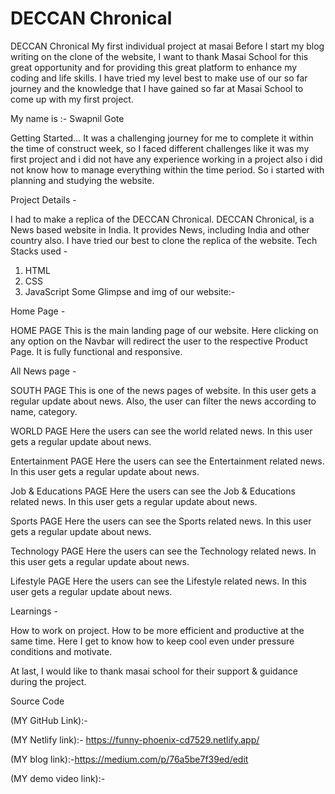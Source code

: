 # DECCAN Chronical
DECCAN Chronical
My first individual project at masai
Before I start my blog writing on the clone of the website, I want to thank Masai School 
for this great opportunity and for providing this great platform to enhance my coding and life skills.
I have tried my level best to make use of our so far journey and the knowledge that 
I have gained so far at Masai School to come up with my first project.

My name is :-
              Swapnil Gote

Getting Started…
It was a challenging journey for me to complete it within the time of construct week,
so I faced different challenges like it was my first project and i did not have any experience working 
in a project also i did not know how to manage everything within the time period. So i started with planning and studying the website.

Project Details -

I had to make a replica of the DECCAN Chronical.
DECCAN Chronical, is a News based website in India. It provides News, including India and other country also. 
I have tried our best to clone the replica of the website.
Tech Stacks used -

1) HTML
2) CSS
3) JavaScript
Some Glimpse and img of our website:-

Home Page -

HOME PAGE
This is the main landing page of our website. Here clicking on any option on the Navbar will redirect the user to the respective Product Page.
It is fully functional and responsive.


All News page -

SOUTH PAGE
This is one of the news pages of  website.
In this user gets a regular update about news.
Also, the user can filter the news according to name, category.

WORLD PAGE
Here the users can see the world related news.
In this user gets a regular update about news.

Entertainment PAGE
Here the users can see the Entertainment related news.
In this user gets a regular update about news.

Job & Educations PAGE
Here the users can see the Job & Educations related news.
In this user gets a regular update about news.

Sports PAGE
Here the users can see the Sports related news.
In this user gets a regular update about news.

Technology PAGE
Here the users can see the Technology related news.
In this user gets a regular update about news.

Lifestyle PAGE
Here the users can see the Lifestyle related news.
In this user gets a regular update about news.

Learnings -

How to work on project.
How to be more efficient and productive at the same time.
Here I get to know how to keep cool even under pressure conditions and motivate.

At last, I would like to thank masai school for their support & guidance during the project.

Source Code

(MY GitHub Link):-

(MY Netlify link):- https://funny-phoenix-cd7529.netlify.app/

(MY blog link):-https://medium.com/p/76a5be7f39ed/edit

(MY demo video link):-




